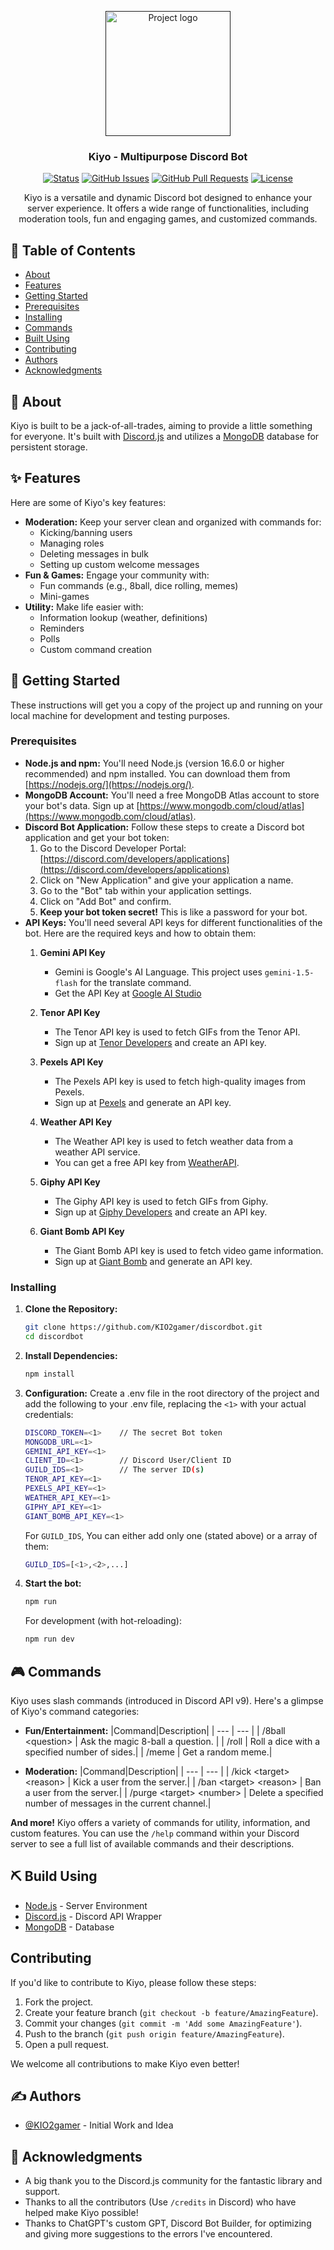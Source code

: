 <p align="center">
  <a href="" rel="noopener">
 <img width=200px height=200px src="https://i.imgur.com/6wj0hh6.jpg" alt="Project logo"></a>
</p>

<h3 align="center">Kiyo - Multipurpose Discord Bot</h3>

<div align="center">

[![Status](https://img.shields.io/badge/status-active-success.svg)]()
[![GitHub Issues](https://img.shields.io/github/issues/KIO2gamer/discordbot)](https://github.com/KIO2gamer/discordbot/issues)
[![GitHub Pull Requests](https://img.shields.io/github/issues-pr/KIO2gamer/discordbot)](https://github.com/KIO2gamer/discordbot/pulls)
[![License](https://img.shields.io/badge/license-MIT-blue.svg)](/LICENSE)

</div>

<p align="center"> Kiyo is a versatile and dynamic Discord bot designed to enhance your server experience. It offers a wide range of functionalities, including moderation tools, fun and engaging games, and customized commands. 
    <br> 
</p>

## 📝 Table of Contents

-   [About](#about)
-   [Features](#features)
-   [Getting Started](#getting_started)
 -   [Prerequisites](#prerequisites)
 -   [Installing](#installing)
-   [Commands](#commands)
-   [Built Using](#built_using)
-   [Contributing](#contributing)
-   [Authors](#authors)
-   [Acknowledgments](#acknowledgement)

## 🧐 About <a name = "about"></a>

Kiyo is built to be a jack-of-all-trades, aiming to provide a little something for everyone. It's built with [Discord.js](https://discord.js.org/) and utilizes a [MongoDB](https://www.mongodb.com/) database for persistent storage.

## ✨ Features <a name = "features"></a>

Here are some of Kiyo's key features:

-   **Moderation:** Keep your server clean and organized with commands for:
    -   Kicking/banning users
    -   Managing roles
    -   Deleting messages in bulk
    -   Setting up custom welcome messages
-   **Fun & Games:** Engage your community with:
    -   Fun commands (e.g., 8ball, dice rolling, memes)
    -   Mini-games
-   **Utility:** Make life easier with:
    -   Information lookup (weather, definitions)
    -   Reminders
    -   Polls
    -   Custom command creation

## 🏁 Getting Started <a name = "getting_started"></a>

These instructions will get you a copy of the project up and running on your local machine for development and testing purposes.

### Prerequisites <a name = "prerequisites"></a>

-   **Node.js and npm:** You'll need Node.js (version 16.6.0 or higher recommended) and npm installed. You can download them from [https://nodejs.org/](https://nodejs.org/).
-   **MongoDB Account:** You'll need a free MongoDB Atlas account to store your bot's data. Sign up at [https://www.mongodb.com/cloud/atlas](https://www.mongodb.com/cloud/atlas).
-   **Discord Bot Application:** Follow these steps to create a Discord bot application and get your bot token:
    1. Go to the Discord Developer Portal: [https://discord.com/developers/applications](https://discord.com/developers/applications)
    2. Click on "New Application" and give your application a name.
    3. Go to the "Bot" tab within your application settings.
    4. Click on "Add Bot" and confirm.
    5. **Keep your bot token secret!** This is like a password for your bot.
-   **API Keys:** You'll need several API keys for different functionalities of the bot. Here are the required keys and how to obtain them:
    1. **Gemini API Key**
       - Gemini is Google's AI Language. This project uses `gemini-1.5-flash` for the translate command.
       - Get the API Key at [Google AI Studio](https://aistudio.google.com/app/apikey)
         
    2. **Tenor API Key**
       - The Tenor API key is used to fetch GIFs from the Tenor API.
       - Sign up at [Tenor Developers](https://tenor.com/gifapi/documentation) and create an API key.

    3. **Pexels API Key**
       - The Pexels API key is used to fetch high-quality images from Pexels.
       - Sign up at [Pexels](https://www.pexels.com/api/) and generate an API key.

    4. **Weather API Key**
       - The Weather API key is used to fetch weather data from a weather API service.
       - You can get a free API key from [WeatherAPI](https://www.weatherapi.com/docs/).

    5. **Giphy API Key**
       - The Giphy API key is used to fetch GIFs from Giphy.
       - Sign up at [Giphy Developers](https://developers.giphy.com/docs/api/) and create an API key.

    6. **Giant Bomb API Key**
       - The Giant Bomb API key is used to fetch video game information.
       - Sign up at [Giant Bomb](https://www.giantbomb.com/api) and generate an API key.

### Installing <a name = "installing"></a>

1. **Clone the Repository:**

    ```bash
    git clone https://github.com/KIO2gamer/discordbot.git
    cd discordbot
    ```

2. **Install Dependencies:**

    ```bash
    npm install
    ```

3. **Configuration:**
    Create a .env file in the root directory of the project and add the following to your .env file, replacing the `<1>` with your actual credentials:

    ```bash
    DISCORD_TOKEN=<1>    // The secret Bot token
    MONGODB_URL=<1>
    GEMINI_API_KEY=<1>
    CLIENT_ID=<1>        // Discord User/Client ID
    GUILD_IDS=<1>        // The server ID(s)
    TENOR_API_KEY=<1>
    PEXELS_API_KEY=<1>
    WEATHER_API_KEY=<1>
    GIPHY_API_KEY=<1>
    GIANT_BOMB_API_KEY=<1>
    ```

    For `GUILD_IDS`, You can either add only one (stated above) or a array of them:
    ```bash
    GUILD_IDS=[<1>,<2>,...]
    ```

4. **Start the bot:**
    ```bash
    npm run
    ```
    For development (with hot-reloading):
    ```bash
    npm run dev
    ```

## 🎮 Commands <a name = "commands"></a>

Kiyo uses slash commands (introduced in Discord API v9). Here's a glimpse of Kiyo's command categories:

-   **Fun/Entertainment:**
    |Command|Description|
    | --- | --- |
    | /8ball <question\> | Ask the magic 8-ball a question. |
    | /roll | Roll a dice with a specified number of sides.|
    | /meme | Get a random meme.|

-   **Moderation:**
    |Command|Description|
    | --- | --- |
    | /kick \<target> \<reason> | Kick a user from the server.|
    | /ban \<target> \<reason> | Ban a user from the server.|
    | /purge \<target> \<number> | Delete a specified number of messages in the current channel.|

**And more!** Kiyo offers a variety of commands for utility, information, and custom features. You can use the `/help` command within your Discord server to see a full list of available commands and their descriptions.

## ⛏️ Build Using <a name = "built_using"></a>

-   [Node.js](https://nodejs.org/en/) - Server Environment
-   [Discord.js](https://discord.js.org/) - Discord API Wrapper
-   [MongoDB](https://www.mongodb.com/) - Database

## Contributing <a name = "contributing"></a>

If you'd like to contribute to Kiyo, please follow these steps:

1. Fork the project.
2. Create your feature branch (`git checkout -b feature/AmazingFeature`).
3. Commit your changes (`git commit -m 'Add some AmazingFeature'`).
4. Push to the branch (`git push origin feature/AmazingFeature`).
5. Open a pull request.

We welcome all contributions to make Kiyo even better!

## ✍️ Authors <a name = "authors"></a>

-   [@KIO2gamer](https://github.com/KIO2gamer) - Initial Work and Idea

## 🎉 Acknowledgments <a name = "acknowledgments"></a>

-   A big thank you to the Discord.js community for the fantastic library and support.
-   Thanks to all the contributors (Use `/credits` in Discord) who have helped make Kiyo possible!
-   Thanks to ChatGPT's custom GPT, Discord Bot Builder, for optimizing and giving more suggestions to the errors I've encountered.
